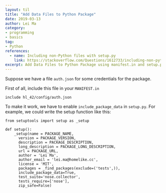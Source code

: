 ```yaml
---
layout: til
title: "Add Data Files to Python Package"
date: 2019-03-13
author: Lei Ma
category:
- programming
- basics
tag:
- Python
references:
  - name: Including non-Python files with setup.py
    link: https://stackoverflow.com/Questions/1612733/including-non-python-files-with-setup-py
excerpt: Add Data Files to Python Package using manifest.in and setup.py
---
```


Suppose we have a file `auth.json` for some credentials for the package.

First of all, include this file in your `MANIFEST.in`

```
include hl_42/config/auth.json
```

To make it work, we have to enable `include_package_data` in `setup.py`. For example, we could write the setup function like this:

```
from setuptools import setup as _setup

def setup():
    _setup(name = PACKAGE_NAME,
      version = PACKAGE_VERSION,
      description = PACKAGE_DESCRIPTION,
      long_description = PACKAGE_LONG_DESCRIPTION,
      url = PACKAGE_URL,
      author = 'Lei Ma',
      author_email = 'lei.ma@homelike.cc',
      license = 'MIT',
      packages = _find_packages(exclude=('tests',)),
      include_package_data=True,
      test_suite='nose.collector',
      tests_require=['nose'],
      zip_safe=False)
```

